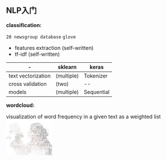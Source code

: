 ## NLP入门



**classification:** 

 `20 newsgroup database`
 `glove`
  
- features extraction (self-written)
- tf-idf (self-written)

-|sklearn  | keras
---------|------------- | -------------
text vectorization  | (multiple)|Tokenizer
cross validation| (two) |--
models|(multiple)|Sequential

**wordcloud:** 

visualization of word frequency in a given text as a weighted list 
<img src="https://github.com/LoewiLu/NLP/blob/master/wordcloud/result.png"  width="25%" /> 
